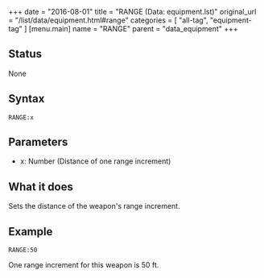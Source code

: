 +++
date = "2016-08-01"
title = "RANGE (Data: equipment.lst)"
original_url = "/list/data/equipment.html#range"
categories = [ "all-tag", "equipment-tag" ]
[menu.main]
    name = "RANGE"
    parent = "data_equipment"
+++

## Status

None

## Syntax

`RANGE:x`

## Parameters

-   x: Number (Distance of one range increment)



What it does
------------

Sets the distance of the weapon's range increment.

Example
-------

`RANGE:50`

One range increment for this weapon is 50 ft.

